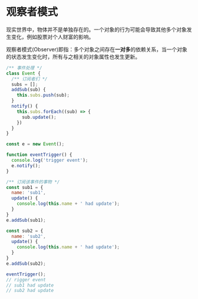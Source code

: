 # 观察者模式

现实世界中，物体并不是单独存在的。一个对象的行为可能会导致其他多个对象发生变化，例如股票对个人财富的影响。

观察者模式(Observer)即指：多个对象之间存在**一对多**的依赖关系，当一个对象的状态发生变化时，所有与之相关的对象属性也发生更新。

```js
/** 事件处理 */
class Event {
  /** 订阅者们 */
  subs = [];
  addSub(sub) {
    this.subs.push(sub);
  }
  notify() {
    this.subs.forEach((sub) => {
      sub.update();
    })  
  }
}

const e = new Event();

function eventTrigger() {
  console.log('trigger event');
  e.notify();
}

/** 订阅该事件的事物 */
const sub1 = {
  name: 'sub1',
  update() {
    console.log(this.name + ' had update');
  }
}
e.addSub(sub1);

const sub2 = {
  name: 'sub2',
  update() {
    console.log(this.name + ' had update');
  }
}
e.addSub(sub2);

eventTrigger();
// rigger event
// sub1 had update
// sub2 had update
```
